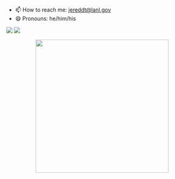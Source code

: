 <!--
**JDTruj2018/JDTruj2018** is a ✨ _special_ ✨ repository because its `README.md` (this file) appears on your GitHub profile.

Here are some ideas to get you started:

- 🔭 I’m currently working on ...
- 🌱 I’m currently learning ...
- 👯 I’m looking to collaborate on ...
- 🤔 I’m looking for help with ...
- 💬 Ask me about ...
- 📫 How to reach me: jereddt@lanl.gov
- 😄 Pronouns: he/him/his
-->

- 📫 How to reach me: jereddt@lanl.gov
- 😄 Pronouns: he/him/his

<img src="{https://github-profile-summary-cards.vercel.app/api/cards/profile-details?username={JDTruj2018}&theme=vue}" />

<img src="{https://github-readme-stats.vercel.app/api?username={JDTruj2018}}" />


<p align='center'>
  <a href="#"><img src="https://github-readme-stats.vercel.app/api?username=JDTruj2018&show_icons=true&count_private=true&theme=dark" width="350"></a>
</p>
